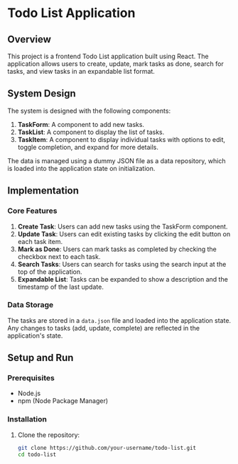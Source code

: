 # Todo List Application

## Overview

This project is a frontend Todo List application built using React. The application allows users to create, update, mark tasks as done, search for tasks, and view tasks in an expandable list format.

## System Design

The system is designed with the following components:

1. **TaskForm**: A component to add new tasks.
2. **TaskList**: A component to display the list of tasks.
3. **TaskItem**: A component to display individual tasks with options to edit, toggle completion, and expand for more details.

The data is managed using a dummy JSON file as a data repository, which is loaded into the application state on initialization.

## Implementation

### Core Features

1. **Create Task**: Users can add new tasks using the TaskForm component.
2. **Update Task**: Users can edit existing tasks by clicking the edit button on each task item.
3. **Mark as Done**: Users can mark tasks as completed by checking the checkbox next to each task.
4. **Search Tasks**: Users can search for tasks using the search input at the top of the application.
5. **Expandable List**: Tasks can be expanded to show a description and the timestamp of the last update.

### Data Storage

The tasks are stored in a `data.json` file and loaded into the application state. Any changes to tasks (add, update, complete) are reflected in the application's state.

## Setup and Run

### Prerequisites

- Node.js
- npm (Node Package Manager)

### Installation

1. Clone the repository:

   ```bash
   git clone https://github.com/your-username/todo-list.git
   cd todo-list
